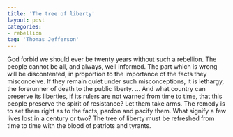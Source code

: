 ```yaml
---
title: 'The tree of liberty'
layout: post
categories:
- rebellion
tag: 'Thomas Jefferson'
---
```


God forbid we should ever be twenty years without such a rebellion. The people cannot be all, and always, well informed. The part which is wrong will be discontented, in proportion to the importance of the facts they misconceive. If they remain quiet under such misconceptions, it is lethargy, the forerunner of death to the public liberty. ... And what country can preserve its liberties, if its rulers are not warned from time to time, that this people preserve the spirit of resistance? Let them take arms. The remedy is to set them right as to the facts, pardon and pacify them. What signify a few lives lost in a century or two? The tree of liberty must be refreshed from time to time with the blood of patriots and tyrants.
